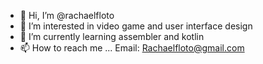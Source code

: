 - 👋 Hi, I’m @rachaelfloto
- 👀 I’m interested in video game and user interface design
- 🌱 I’m currently learning assembler and kotlin
- 📫 How to reach me ... Email: Rachaelfloto@gmail.com

<!---
rachaelfloto/rachaelfloto is a ✨ special ✨ repository because its `README.md` (this file) appears on your GitHub profile.
You can click the Preview link to take a look at your changes.
--->
